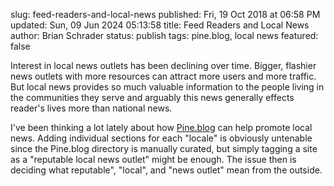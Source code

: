 slug: feed-readers-and-local-news
published: Fri, 19 Oct 2018 at 06:58 PM
updated: Sun, 09 Jun 2024 05:13:58 
title: Feed Readers and Local News
author: Brian Schrader
status: publish
tags: pine.blog, local news
featured: false

Interest in local news outlets has been declining over time. Bigger, flashier news outlets with more resources can attract more users and more traffic. But local news provides so much valuable information to the people living in the communities they serve and arguably this news generally effects reader's lives more than national news.

I've been thinking a lot lately about how [Pine.blog][pine] can help promote local news. Adding individual sections for each "locale" is obviously untenable since the Pine.blog directory is manually curated, but simply tagging a site as a "reputable local news outlet" might be enough. The issue then is deciding what  reputable", "local", and "news outlet" mean from the outside.

[pine]: https://pine.blog/
